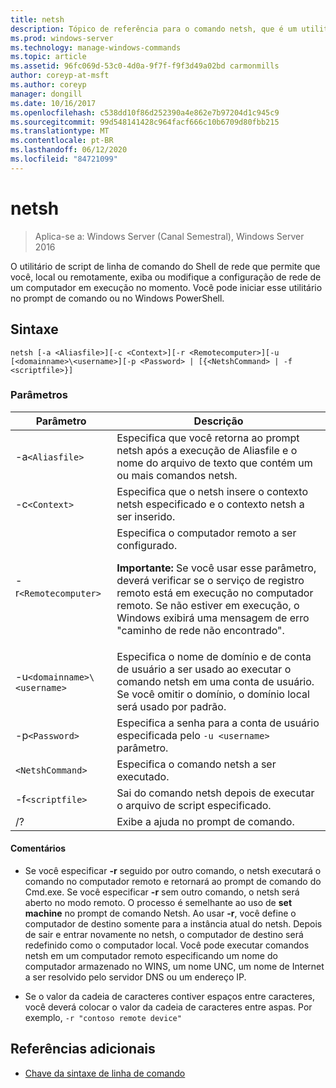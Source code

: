 ```yaml
---
title: netsh
description: Tópico de referência para o comando netsh, que é um utilitário de script de linha de comando que permite que você, local ou remotamente, exiba ou modifique a configuração de rede de um computador atualmente em execução.
ms.prod: windows-server
ms.technology: manage-windows-commands
ms.topic: article
ms.assetid: 96fc069d-53c0-4d0a-9f7f-f9f3d49a02bd carmonmills
author: coreyp-at-msft
ms.author: coreyp
manager: dongill
ms.date: 10/16/2017
ms.openlocfilehash: c538dd10f86d252390a4e862e7b97204d1c945c9
ms.sourcegitcommit: 99d548141428c964facf666c10b6709d80fbb215
ms.translationtype: MT
ms.contentlocale: pt-BR
ms.lasthandoff: 06/12/2020
ms.locfileid: "84721099"
---
```

# <a name="netsh"></a>netsh

> Aplica-se a: Windows Server (Canal Semestral), Windows Server 2016

O utilitário de script de linha de comando do Shell de rede que permite que você, local ou remotamente, exiba ou modifique a configuração de rede de um computador em execução no momento. Você pode iniciar esse utilitário no prompt de comando ou no Windows PowerShell.

## <a name="syntax"></a>Sintaxe

```
netsh [-a <Aliasfile>][-c <Context>][-r <Remotecomputer>][-u [<domainname>\<username>][-p <Password> | [{<NetshCommand> | -f <scriptfile>}]
```

### <a name="parameters"></a>Parâmetros

| Parâmetro | Descrição |
| --------- | ----------- |
| -a`<Aliasfile>` | Especifica que você retorna ao prompt netsh após a execução de Aliasfile e o nome do arquivo de texto que contém um ou mais comandos netsh. |
| -c`<Context>` | Especifica que o netsh insere o contexto netsh especificado e o contexto netsh a ser inserido. |
| -r`<Remotecomputer>` | Especifica o computador remoto a ser configurado.<p>**Importante:** Se você usar esse parâmetro, deverá verificar se o serviço de registro remoto está em execução no computador remoto. Se não estiver em execução, o Windows exibirá uma mensagem de erro "caminho de rede não encontrado". |
| -u`<domainname>\<username>` | Especifica o nome de domínio e de conta de usuário a ser usado ao executar o comando netsh em uma conta de usuário. Se você omitir o domínio, o domínio local será usado por padrão. |
| -p`<Password>` | Especifica a senha para a conta de usuário especificada pelo `-u <username>` parâmetro. |
| `<NetshCommand>` | Especifica o comando netsh a ser executado. |
| -f`<scriptfile>` | Sai do comando netsh depois de executar o arquivo de script especificado. |
| /? | Exibe a ajuda no prompt de comando. |

#### <a name="remarks"></a>Comentários

- Se você especificar **-r** seguido por outro comando, o netsh executará o comando no computador remoto e retornará ao prompt de comando do Cmd.exe. Se você especificar **-r** sem outro comando, o netsh será aberto no modo remoto. O processo é semelhante ao uso de **set machine** no prompt de comando Netsh. Ao usar **-r**, você define o computador de destino somente para a instância atual do netsh. Depois de sair e entrar novamente no netsh, o computador de destino será redefinido como o computador local. Você pode executar comandos netsh em um computador remoto especificando um nome do computador armazenado no WINS, um nome UNC, um nome de Internet a ser resolvido pelo servidor DNS ou um endereço IP.

- Se o valor da cadeia de caracteres contiver espaços entre caracteres, você deverá colocar o valor da cadeia de caracteres entre aspas. Por exemplo, `-r "contoso remote device"`

## <a name="additional-references"></a>Referências adicionais

- [Chave da sintaxe de linha de comando](command-line-syntax-key.md)
